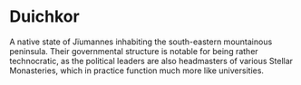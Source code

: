 # Duichkor

A native state of Jïumannes inhabiting the south-eastern mountainous peninsula. Their governmental structure is notable for being rather technocratic, as the political leaders are also headmasters of various Stellar Monasteries, which in practice function much more like universities.
